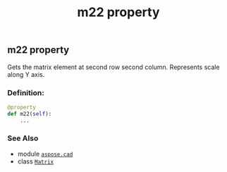 ﻿---
title: m22 property
second_title: Aspose.CAD for Python via .NET API References
description: 
type: docs
weight: 260
url: /python-net/aspose.cad/matrix/m22/
is_root: false
---

## m22 property


Gets the matrix element at second row second column. Represents scale along Y axis.
### Definition:
```python
@property
def m22(self):
    ...
```

### See Also
* module [`aspose.cad`](../../)
* class [`Matrix`](/cad/python-net/aspose.cad/matrix)
